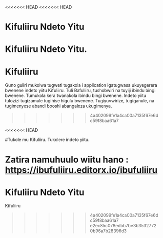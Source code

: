 <<<<<<< HEAD
<<<<<<< HEAD
# Kifuliiru Ndeto Yitu

Kifuliiru Ndeto Yitu.
=======
# Kifuliiru

Guno guliri mukolwa tugweti tugakola i application igatugwasa ukuyegerera bwenene indeto yiitu Kifuliiru. Tuli Bafuliiru, tushobwiri na tuyiji ibindu bingi bwenene. Tumukola kera twanakola ibindu bingi bwenene. Indeto yiitu tulozizi tugizamule tugihise higulu bwenene. Tugiyuvwirize, tugiganule, na tugimenyese abandi booshi abangaloza ukugimenya.
>>>>>>> 4a402099fe1a4ca00a7135f67e6dc59f8baa61a7


<<<<<<< HEAD

#Tukole mu Kifuliiru. Tukolere indeto yiitu.

Zatira namuhuulo wiitu hano : https://ibufuliiru.editorx.io/ibufuliiru
=======
 Kifuliiru Ndeto Yitu
=======
 Kifuliiru
>>>>>>> 4a402099fe1a4ca00a7135f67e6dc59f8baa61a7
>>>>>>> e2ec85c078edbb7be3b35327720b96a7b28396d3

